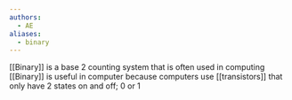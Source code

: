 ```yaml
---
authors:
  - AE
aliases:
  - binary
---
```

[[Binary]] is a base 2 counting system that is often used in  computing
[[Binary]] is useful in computer because computers use [[transistors]] that only have 2 states on and off; 0 or 1
